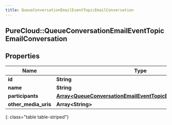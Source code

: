 ```yaml
---
title: QueueConversationEmailEventTopicEmailConversation
---
```

## PureCloud::QueueConversationEmailEventTopicEmailConversation

## Properties

|Name | Type | Description | Notes|
|------------ | ------------- | ------------- | -------------|
| **id** | **String** |  | [optional] |
| **name** | **String** |  | [optional] |
| **participants** | [**Array&lt;QueueConversationEmailEventTopicEmailMediaParticipant&gt;**](QueueConversationEmailEventTopicEmailMediaParticipant.html) |  | [optional] |
| **other_media_uris** | **Array&lt;String&gt;** |  | [optional] |
{: class="table table-striped"}


